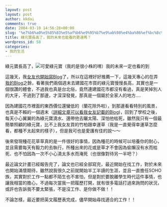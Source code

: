```yaml
---
layout: post
layout: post
author: kkdai
comments: true
date: 2004-03-10 14:56:28+00:00
slug: '%e7%b6%a0%e5%85%83%e5%af%b6%e9%95%b7%e9%ab%98%e4%ba%86%ef%bc%8c%e6%88%91%e7%9a%84%e6%9c%aa%e4%be%86%e4%b9%9f%e8%83%bd%e7%9c%8b%e7%9a%84%e6%9b%b4%e9%81%a0%e5%97%8e%ef%bc%9f'
title: 綠元寶長高了，我的未來也能看的更遠嗎？
wordpress_id: 58
categories:
- 我的生活
---
```


綠元寶長高了，![可愛綠元寶（我的是很小株的唷）](http://www.evanlin.com/blog/archives/0311/mb_qm_078.jpg)我的未來一定也看的到


這幾天，我[女友也開始寫Blog](http://www.evanlin.com/janifor/)了，所以在這裡好好推薦一下，這幾天專心的在弄[我的Blog](http://www.evanlin.com/blog)之餘，看著我們兩個週末去建國花市買的綠元寶慢慢長高，其實也是一個很讚的體會，不過我也真是台北俗，竟然連建國花市都沒有看過，真是笑掉別人的大牙，不過到了那邊，才深深發覺，那真是一個屬於全家人的地方....


<!-- more -->


因為建國花市裡面的東西價位還蠻低的（蘭花除外啦），到那邊看看特別的風景，也真是不賴的一個週末（[詳細文章可以看我女友記載的Blog](http://www.evanlin.com/janifor/archives/000066.html))，回到了學校之後，每天小心翼翼的為綠元寶澆水、還帶他去曬太陽、深怕他枯死，雖然我只有一個最簡單照顧的綠元寶，比不上我女友買的竹柏跟幸運草（我是一直覺得幸運草怎麼看，都種不太起來的樣子），但是我可也是愛護有佳的說～～




後來發現種花花草草真的是一件很好的事情，因為種花的時候可以培養你的耐心，並且需要每天有毅力的去執行，所種出來的花或是草才不會因為偷懶沒有水而枯死、也不怕因為一次不小心澆太多水而淹死（也很像對待另一半吧？）




最近論文計畫已經報告完了，論文也已經全部寫完，最近開始在找工作，對於未來也開始滿懷期待，雖然說我很久之前就開始半工半讀的生涯，並且一直擔任SOHO族，其實對於工作一點都不陌生也不害怕，但是對於要脫離學生時代這件事情，也讓我相當的擔心，不過每次當我一把履歷打開，就有很多電話打過來詢問的狀況，或許也告訴我不要太緊張，不是沒工作、是你做不做！！




不論怎樣，最近要把英文履歷表完成，儘早開始尋找適合的工作！！
